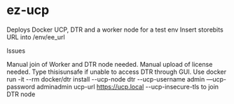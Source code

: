 # ez-ucp
Deploys Docker UCP, DTR and a worker node for a test env
Insert storebits URL into /env/ee_url

Issues

Manual join of Worker and DTR node needed. Manual upload of license needed. Type thisisunsafe if unable to access DTR through GUI. Use docker run -it --rm docker/dtr install  --ucp-node dtr  --ucp-username admin  —ucp-password adminadmin ucp-url https://ucp.local --ucp-insecure-tls to join DTR node
